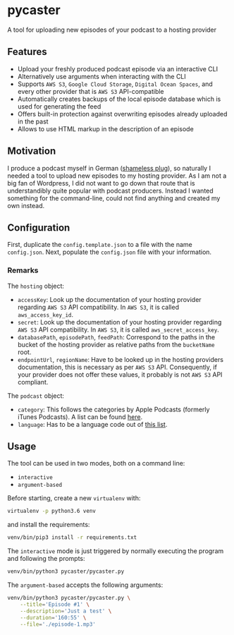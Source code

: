 # pycaster
A tool for uploading new episodes of your podcast to a hosting provider


## Features

- Upload your freshly produced podcast episode via an interactive CLI
- Alternatively use arguments when interacting with the CLI
- Supports `AWS S3`, `Google Cloud Storage`, `Digital Ocean Spaces`, and every other provider that is `AWS S3` API-compatible
- Automatically creates backups of the local episode database which is used for generating the feed
- Offers built-in protection against overwriting episodes already uploaded in the past
- Allows to use HTML markup in the description of an episode


## Motivation

I produce a podcast myself in German ([shameless plug][podcast-as-a-service]),
so naturally I needed a tool to upload new episodes to my hosting provider.
As I am not a big fan of Wordpress, I did not want to go down that route that
is understandibly quite popular with podcast producers.
Instead I wanted something for the command-line, could not find anything and created my own instead.


## Configuration

First, duplicate the `config.template.json` to a file with the name `config.json`.
Next, populate the `config.json` file with your information.

### Remarks

The `hosting` object:
- `accessKey`: Look up the documentation of your hosting provider regarding `AWS S3` API compatibility.
  In `AWS S3`, it is called `aws_access_key_id`.
- `secret`: Look up the documentation of your hosting provider regarding `AWS S3` API compatibility.
  In `AWS S3`, it is called `aws_secret_access_key`.
- `databasePath`, `episodePath`, `feedPath`: Correspond to the paths in the bucket of the hosting provider
  as relative paths from the `bucketName` root.
- `endpointUrl`, `regionName`: Have to be looked up in the hosting providers documentation, this is necessary
  as per `AWS S3` API. Consequently, if your provider does not offer these values, it probably is not `AWS S3` API compliant.

The `podcast` object:
- `category`: This follows the categories by Apple Podcasts (formerly iTunes Podcasts).
  A list can be found [here][itunes-categories].
- `language`: Has to be a language code out of [this list][rss-languages].


## Usage

The tool can be used in two modes, both on a command line:
- `interactive`
- `argument-based`

Before starting, create a new `virtualenv` with:
```sh
virtualenv -p python3.6 venv
```
and install the requirements:
```sh
venv/bin/pip3 install -r requirements.txt
```

The `interactive` mode is just triggered by normally executing the program and following the prompts:
```sh
venv/bin/python3 pycaster/pycaster.py
```

The `argument-based` accepts the following arguments:
```sh
venv/bin/python3 pycaster/pycaster.py \
    --title='Episode #1' \
    --description='Just a test' \
    --duration='160:55' \
    --file='./episode-1.mp3'
```


[itunes-categories]: https://castos.com/itunes-podcast-category-list/
[podcast-as-a-service]: https://podcast-as-a-service.fm
[rss-languages]: http://www.rssboard.org/rss-language-codes

